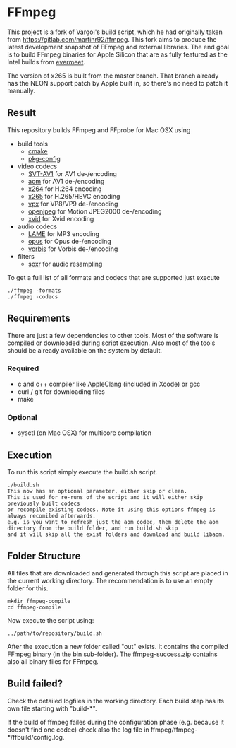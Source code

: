 # FFmpeg

This project is a fork of [Vargol](https://github.com/Vargol/ffmpeg-apple-arm64-build)'s build script, which he had originally taken from https://gitlab.com/martinr92/ffmpeg. This fork aims to produce the latest development snapshot of FFmpeg and external libraries. The end goal is to build FFmpeg binaries for Apple Silicon that are as fully featured as the Intel builds from [evermeet](https://evermeet.cx/ffmpeg/).

The version of x265 is built from the master branch. That branch already has the NEON support patch by Apple built in, so there's no need to patch it manually.

## Result

This repository builds FFmpeg and FFprobe for Mac OSX using

- build tools
  - [cmake](https://cmake.org/)
  - [pkg-config](https://www.freedesktop.org/wiki/Software/pkg-config/)
- video codecs
  - [SVT-AV1](https://github.com/AOMediaCodec/SVT-AV1) for AV1 de-/encoding
  - [aom](https://aomedia.org/) for AV1 de-/encoding
  - [x264](http://www.videolan.org/developers/x264.html) for H.264 encoding
  - [x265](http://x265.org/) for H.265/HEVC encoding
  - [vpx](https://www.webmproject.org/) for VP8/VP9 de-/encoding
  - [openjpeg](https://openjpeg.org/) for Motion JPEG2000 de-/encoding
  - [xvid](https://www.xvid.com) for Xvid encoding
- audio codecs
  - [LAME](http://lame.sourceforge.net/) for MP3 encoding
  - [opus](https://opus-codec.org/) for Opus de-/encoding
  - [vorbis](https://www.xiph.org) for Vorbis de-/encoding
- filters
  - [soxr](https://sourceforge.net/projects/soxr/) for audio resampling

To get a full list of all formats and codecs that are supported just execute

```
./ffmpeg -formats
./ffmpeg -codecs
```

## Requirements

There are just a few dependencies to other tools. Most of the software is compiled or downloaded during script execution. Also most of the tools should be already available on the system by default.

### Required

- c and c++ compiler like AppleClang (included in Xcode) or gcc
- curl / git for downloading files
- make

### Optional

- sysctl (on Mac OSX) for multicore compilation

## Execution

To run this script simply execute the build.sh script.

```
./build.sh
This now has an optional parameter, either skip or clean.
This is used for re-runs of the script and it will either skip previously built codecs
or recompile existing codecs. Note it using this options ffmpeg is always recomiled afterwards.
e.g. is you want to refresh just the aom codec, them delete the aom directory from the build folder, and run build.sh skip
and it will skip all the exist folders and download and build libaom.

```

## Folder Structure

All files that are downloaded and generated through this script are placed in the current working directory. The recommendation is to use an empty folder for this.

```
mkdir ffmpeg-compile
cd ffmpeg-compile
```

Now execute the script using:

```
../path/to/repository/build.sh
```

After the execution a new folder called "out" exists. It contains the compiled FFmpeg binary (in the bin sub-folder).
The ffmpeg-success.zip contains also all binary files for FFmpeg.

## Build failed?

Check the detailed logfiles in the working directory. Each build step has its own file starting with "build-\*".

If the build of ffmpeg failes during the configuration phase (e.g. because it doesn't find one codec) check also the log file in ffmpeg/ffmpeg-\*/ffbuild/config.log.
